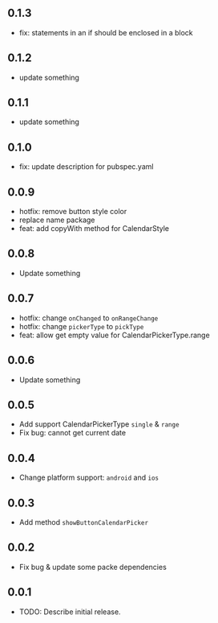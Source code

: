 ## 0.1.3

* fix: statements in an if should be enclosed in a block

## 0.1.2

* update something

## 0.1.1

* update something

## 0.1.0

* fix: update description for pubspec.yaml

## 0.0.9

* hotfix: remove button style color
* replace name package
* feat: add copyWith method for CalendarStyle

## 0.0.8

* Update something

## 0.0.7

* hotfix: change `onChanged` to `onRangeChange`
* hotfix: change `pickerType` to `pickType`
* feat: allow get empty value for CalendarPickerType.range

## 0.0.6

* Update something

## 0.0.5

* Add support CalendarPickerType `single` & `range`
* Fix bug: cannot get current date

## 0.0.4

* Change platform support: `android` and `ios`

## 0.0.3

* Add method `showButtonCalendarPicker`

## 0.0.2

* Fix bug & update some packe dependencies

## 0.0.1

* TODO: Describe initial release.
